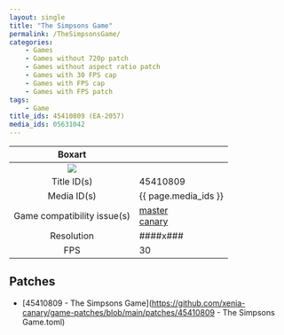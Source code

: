 ```yaml
---
layout: single
title: "The Simpsons Game"
permalink: /TheSimpsonsGame/
categories:
    - Games
    - Games without 720p patch
    - Games without aspect ratio patch
    - Games with 30 FPS cap
    - Games with FPS cap
    - Games with FPS patch
tags:
    - Game
title_ids: 45410809 (EA-2057)
media_ids: 05631042
---
```


| Boxart                      |                                                                            |
| :----:                      | :-                                                                         |
| ![](https://download-ssl.xbox.com/content/images/66acd000-77fe-1000-9115-d80245410809/1033/boxartlg.jpg) |
| Title ID(s)                 | 45410809                                                                   |
| Media ID(s)                 | {{ page.media_ids }}                                                        |
| Game compatibility issue(s) | [master](https://github.com/xenia-project/game-compatibility/issues/)<br>[canary](https://github.com/xenia-canary/game-compatibility/issues/) |
| Resolution                  | ####x###                                                                   |
| FPS                         | 30                                                                         |

## Patches
* [45410809 - The Simpsons Game](https://github.com/xenia-canary/game-patches/blob/main/patches/45410809 - The Simpsons Game.toml)

<!--This page was generated by a script. You can remove this comment once the page is verified to be free of mistakes.-->
